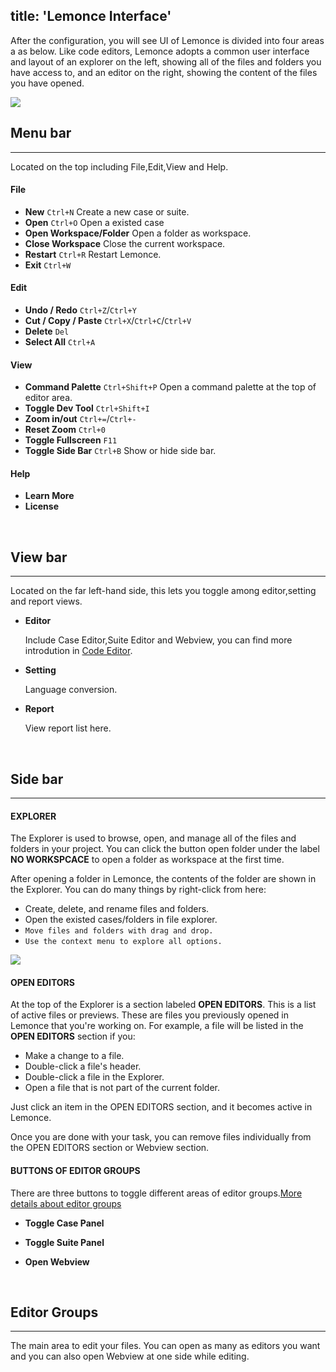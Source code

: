title: 'Lemonce Interface'
---

After the configuration, you will see UI of Lemonce is divided into four areas a as below. Like code editors, Lemonce adopts a common user interface and layout of an explorer on the left, showing all of the files and folders you have access to, and an editor on the right, showing the content of the files you have opened.

<img class="large-images" src="/images/firstrun-02.png">
<br>

## Menu bar
---

Located on the top including File,Edit,View and Help.

#### File

- **New** `Ctrl+N` Create a new case or suite.
- **Open** `Ctrl+O` Open a existed case
- **Open Workspace/Folder** Open a folder as workspace.
- **Close Workspace**  Close the current workspace.
- **Restart** `Ctrl+R` Restart Lemonce.
- **Exit** `Ctrl+W`

#### Edit

- **Undo / Redo** `Ctrl+Z`/`Ctrl+Y`
- **Cut / Copy / Paste** `Ctrl+X`/`Ctrl+C`/`Ctrl+V`
- **Delete** `Del`
- **Select All** `Ctrl+A`

#### View

- **Command Palette** `Ctrl+Shift+P` Open a command palette at the top of editor area.
- **Toggle Dev Tool** `Ctrl+Shift+I` 
- **Zoom in/out** `Ctrl+=`/`Ctrl+-`
- **Reset Zoom** `Ctrl+0`
- **Toggle Fullscreen** `F11`
- **Toggle Side Bar** `Ctrl+B` Show or hide side bar.

#### Help

- **Learn More** 
- **License**
<br>

## View bar
---

Located on the far left-hand side, this lets you toggle among editor,setting and report views.

- <i class="fa fa-code fa-2x"></i> **Editor**  

    Include Case Editor,Suite Editor and Webview, you can find more introdution in [Code Editor]().

- <i class="fa fa-cog fa-2x"></i> **Setting** 

    Language conversion.

- <i class="fa fa-bar-chart fa-2x"></i> **Report** 

    View report list here.
<br>

## Side bar
---

#### EXPLORER

The Explorer is used to browse, open, and manage all of the files and folders in your project. You can click the button <span class="button"> open folder</span> under the label **NO WORKSPCACE** to open a folder as workspace at the first time.

After opening a folder in Lemonce, the contents of the folder are shown in the Explorer. You can do many things by right-click from here:

- Create, delete, and rename files and folders.
- Open the existed cases/folders in file explorer.
- `Move files and folders with drag and drop.`
- `Use the context menu to explore all options.`
<img class="large-images" src="/">
<br>

#### OPEN EDITORS

At the top of the Explorer is a section labeled **OPEN EDITORS**. This is a list of active files or previews. These are files you previously opened in Lemonce that you're working on. For example, a file will be listed in the **OPEN EDITORS** section if you:

- Make a change to a file.
- Double-click a file's header.
- Double-click a file in the Explorer.
- Open a file that is not part of the current folder.

Just click an item in the OPEN EDITORS section, and it becomes active in Lemonce.

Once you are done with your task, you can remove files individually from the OPEN EDITORS section or Webview section.
<br>

#### BUTTONS OF EDITOR GROUPS

There are three buttons to toggle different areas of editor groups.[More details about editor groups](/docs/)

- <i class="fa fa-file-code-o fa-2x" style="color:green"></i> **Toggle Case Panel**

- <i class="fa fa-file-text-o fa-2x" style="color:green"></i> **Toggle Suite Panel**

- <i class="fa fa-globe fa-2x" style="color:green"></i> **Open Webview**

<br>

## Editor Groups
---
The main area to edit your files. You can open as many as editors you want and you can also open Webview at one side while editing.